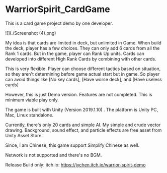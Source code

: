 # WarriorSpirit_CardGame
This is a card game project demo by one developer.

![](./Screenshot (4).png) 

My idea is that cards are limited in deck, but unlimited in Game. When build the deck, player has a few choices. They can only add 6 cards from all the Rank 1 cards. But in the game, player can Rank Up units. Cards can developed into different High Rank Cards by combining with other cards. 

This is very flexible. Player can choose different tactics based on situation, so they aren't determining before game actual start but in game. So player can avoid things like [No key cards], [Have worse deck], and [Have useless cards]

However, this is just Demo version. Features are not completed. This is minimum viable play only. 

The game is built with Unity (Version 2019.1.10) . The platform is Unity PC, Mac, Linux standalone. 

Currently, there's only 20 cards and simple AI. My simple and crude vector drawing. Background, sound effect, and particle effects are free asset from Unity Asset Store.

Since, I am Chinese, this game support Simplify Chinese as well. 

Network is not supported and there's no BGM.

Release Build only:
itch.io: https://jychen.itch.io/warrior-spirit-demo
